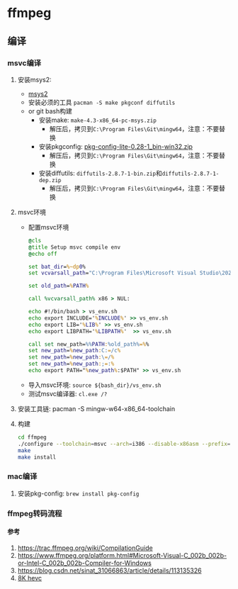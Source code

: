 # ffmpeg

## 编译

### msvc编译

1. 安装msys2: 
   - [msys2](https://www.msys2.org)
   - 安装必须的工具 `pacman -S make pkgconf diffutils`
   - or git bash构建
      - 安装make: `make-4.3-x86_64-pc-msys.zip`
         - 解压后，拷贝到`C:\Program Files\Git\mingw64`，注意：不要替换
      - 安装pkgconfig: [pkg-config-lite-0.28-1_bin-win32.zip](https://stackoverflow.com/questions/1710922/how-to-install-pkg-config-in-windows)
         - 解压后，拷贝到`C:\Program Files\Git\mingw64`，注意：不要替换
      - 安装diffutils: `diffutils-2.8.7-1-bin.zip`和`diffutils-2.8.7-1-dep.zip`
         - 解压后，拷贝到`C:\Program Files\Git\mingw64`，注意：不要替换
2. msvc环境
   - 配置msvc环境
      ```bat
      @cls
      @title Setup msvc compile env
      @echo off
      
      set bat_dir=%~dp0%
      set vcvarsall_path="C:\Program Files\Microsoft Visual Studio\2022\Enterprise\VC\Auxiliary\Build\vcvarsall.bat"
      
      set old_path=%PATH%
      
      call %vcvarsall_path% x86 > NUL:
      
      echo #!/bin/bash > vs_env.sh
      echo export INCLUDE='%INCLUDE%' >> vs_env.sh
      echo export LIB='%LIB%' >> vs_env.sh
      echo export LIBPATH='%LIBPATH%'  >> vs_env.sh
      
      call set new_path=%%PATH:%old_path%=%%
      set new_path=%new_path:C:=/c%
      set new_path=%new_path:\=/%
      set new_path=%new_path:;=:%
      echo export PATH="%new_path%:$PATH" >> vs_env.sh
      ```
   - 导入msvc环境: `source ${bash_dir}/vs_env.sh`
   - 测试msvc编译器: `cl.exe /?`

3. 安装工具链: pacman -S mingw-w64-x86_64-toolchain

4. 构建
   ```bash
   cd ffmpeg
   ./configure --toolchain=msvc --arch=i386 --disable-x86asm --prefix=/c/ffmpeg
   make
   make install
   ```

### mac编译

1. 安装pkg-config: `brew install pkg-config`

### ffmpeg转码流程


#### 参考

1. https://trac.ffmpeg.org/wiki/CompilationGuide
2. https://www.ffmpeg.org/platform.html#Microsoft-Visual-C_002b_002b-or-Intel-C_002b_002b-Compiler-for-Windows
3. https://blog.csdn.net/sinat_31066863/article/details/113135326
4. [8K hevc](https://lf3-cdn-tos.bytegoofy.com/obj/tcs-client/resources/hevc_8k60P_bilibili_1.mp4)
